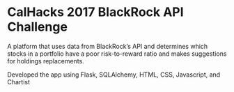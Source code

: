 # CalHacks 2017 BlackRock API Challenge

A platform that uses data from BlackRock’s API and determines which stocks in a portfolio have a poor risk-to-reward ratio and makes suggestions for holdings replacements.

Developed the app using Flask, SQLAlchemy, HTML, CSS, Javascript, and Chartist
